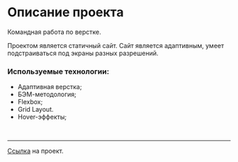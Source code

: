 # Описание проекта
Командная работа по верстке.

Проектом является статичный сайт. Сайт является адаптивным, умеет подстраиваться под экраны разных разрешений.

### **Используемые технологии:**
* Адаптивная верстка;
* БЭМ-методология;
* Flexbox;
* Grid Layout.
* Hover-эффекты;

<br>

---

[Ссылка](https://ramach05.github.io/challenge-team-indigo/) на проект.